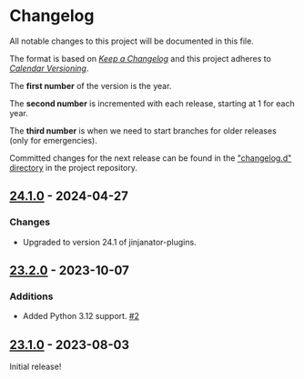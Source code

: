 # Changelog

All notable changes to this project will be documented in this file.

The format is based on [*Keep a
Changelog*](https://keepachangelog.com/en/1.0.0/) and this project
adheres to [*Calendar Versioning*](https://calver.org/).

The **first number** of the version is the year.

The **second number** is incremented with each release, starting at 1
for each year.

The **third number** is when we need to start branches for older
releases (only for emergencies).

Committed changes for the next release can be found in the ["changelog.d"
directory](https://github.com/kpfleming/jinjanator-plugin-format-xml/tree/main/changelog.d)
in the project repository.

<!--
Do *NOT* add changelog entries here!

This changelog is managed by towncrier and is compiled at release time.

See https://github.com/kpfleming/jinjanator-plugin-format-xml/blob/main/.github/CONTRIBUTING.md#changelog for details.
-->

<!-- towncrier release notes start -->

## [24.1.0](https://github.com/kpfleming/jinjanator-plugin-format-xml/tree/24.1.0) - 2024-04-27

### Changes

- Upgraded to version 24.1 of jinjanator-plugins.
  

## [23.2.0](https://github.com/kpfleming/jinjanator-plugin-format-xml/tree/23.2.0) - 2023-10-07

### Additions

- Added Python 3.12 support.
  [#2](https://github.com/kpfleming/jinjanator-plugin-format-xml/issues/2)


## [23.1.0](https://github.com/kpfleming/jinjanator-plugin-format-xml/tree/23.1.0) - 2023-08-03

Initial release!
